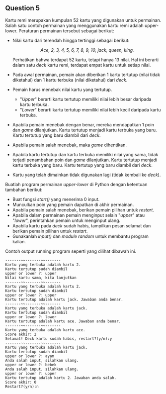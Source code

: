 ## Question 5 ##
Kartu remi merupakan kumpulan 52 kartu yang digunakan untuk permainan. Salah satu contoh permainan yang menggunakan kartu remi adalah upper-lower. Peraturan permainan tersebut sebagai berikut:
- Nilai kartu dari terendah hingga tertinggi sebagai berikut:

  <p align="center"><i>
    Ace, 2, 3, 4, 5, 6, 7, 8, 9, 10, jack, queen, king.
  </i></p>
  
  Perhatikan bahwa terdapat 52 kartu, tetapi hanya 13 nilai. Hal ini berarti dalam satu *deck* kartu remi, terdapat empat kartu untuk setiap nilai.
- Pada awal permainan, pemain akan diberikan 1 kartu tertutup (nilai tidak diketahui) dan 1 kartu terbuka (nilai diketahui) dari *deck*. 
- Pemain harus menebak nilai kartu yang tertutup.
  - "*Upper*" berarti kartu tertutup memiliki nilai lebih besar daripada kartu terbuka.
  - "*Lower*" berarti kartu tertutup memiliki nilai lebih kecil daripada kartu terbuka.
- Apabila pemain menebak dengan benar, mereka mendapatkan 1 poin dan *game* dilanjutkan. Kartu tertutup menjadi kartu terbuka yang baru. Kartu tertutup yang baru diambil dari *deck*.
- Apabila pemain salah menebak, maka *game* dihentikan.
- Apabila kartu tertutup dan kartu terbuka memiliki nilai yang sama, tidak terjadi penambahan poin dan *game* dilanjutkan. Kartu tertutup menjadi kartu terbuka yang baru. Kartu tertutup yang baru diambil dari *deck*.
- Kartu yang telah dimainkan tidak digunakan lagi (tidak kembali ke *deck*).

Buatlah program permainan *upper-lower* di Python dengan ketentuan tambahan berikut:
- Buat fungsi *start()* yang menerima 0 input.
- Munculkan poin yang pemain dapatkan di akhir permainan.
- Apabila pemain salah menebak, berikan pemain pilihan untuk *restart*.
- Apabila dalam permainan pemain menginput selain "*upper*" atau "*lower*", perintahkan pemain untuk menginput ulang.
- Apabila kartu pada *deck* sudah habis, tampilkan pesan selamat dan berikan pemain pilihan untuk *restart*.
- Gunakanlah *input()* dan *module random* untuk membantu program kalian.

Contoh output running program seperti yang dilihat dibawah ini.
```
-------~~-------~~-------
Kartu yang terbuka adalah kartu 2.
Kartu tertutup sudah diambil
upper or lower ?: upper
Nilai kartu sama, kita lanjutkan
-------~~-------~~-------
Kartu yang terbuka adalah kartu 2.
Kartu tertutup sudah diambil
upper or lower ?: upper
Kartu tertutup adalah kartu jack. Jawaban anda benar.
-------~~-------~~-------
Kartu yang terbuka adalah kartu jack.
Kartu tertutup sudah diambil
upper or lower ?: lower
Kartu tertutup adalah kartu ace. Jawaban anda benar.
-------~~-------~~-------
Kartu yang terbuka adalah kartu ace.
Score akhir: 2
Selamat! Deck kartu sudah habis, restart?(y/n):y
-------~~-------~~-------
Kartu yang terbuka adalah kartu jack.
Kartu tertutup sudah diambil
upper or lower ?: ayam
Anda salah input, silahkan ulang.
upper or lower ?: bebek
Anda salah input, silahkan ulang.
upper or lower ?: upper
Kartu tertutup adalah kartu 2. Jawaban anda salah.
Score akhir: 0
Restart?(y/n):n
```
